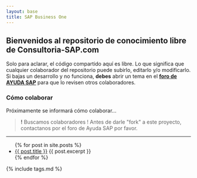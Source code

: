 ```yaml
---
layout: base
title: SAP Business One
---
```


## Bienvenidos al repositorio de conocimiento libre de Consultoria-SAP.com

Solo para aclarar, el código compartido aquí es libre. Lo que significa que cualquier colaborador del repositorio puede subirlo, editarlo y/o modificarlo. Si bajas un desarrollo y no funciona, **debes** abrir un tema en el **[foro de AYUDA SAP](http://foros.consultoria-sap.com)** para que lo revisen otros colaboradores.


### Cómo colaborar
Próximamente se informará cómo colaborar...

> **!** Buscamos colaboradores ! Antes de darle "fork" a este proyecto, contactanos por el foro de Ayuda SAP por favor.  

***

<ul>
  {% for post in site.posts %}
    <li>
      <a href="{{ site.baseurl }}{{ post.url }}">{{ post.title }}</a>
      {{ post.excerpt }}
    </li>
  {% endfor %}
</ul>

{% include tags.md %}
